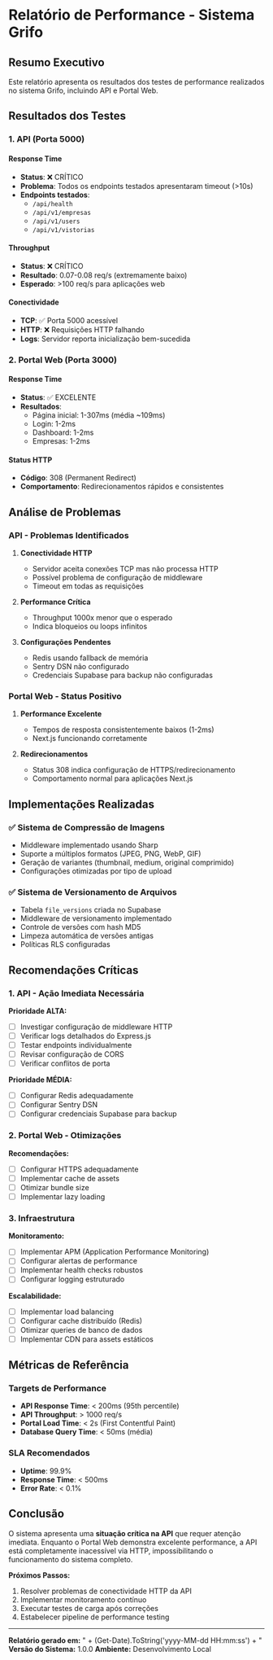 # Relatório de Performance - Sistema Grifo

## Resumo Executivo

Este relatório apresenta os resultados dos testes de performance realizados no sistema Grifo, incluindo API e Portal Web.

## Resultados dos Testes

### 1. API (Porta 5000)

#### Response Time
- **Status**: ❌ CRÍTICO
- **Problema**: Todos os endpoints testados apresentaram timeout (>10s)
- **Endpoints testados**:
  - `/api/health`
  - `/api/v1/empresas`
  - `/api/v1/users`
  - `/api/v1/vistorias`

#### Throughput
- **Status**: ❌ CRÍTICO
- **Resultado**: 0.07-0.08 req/s (extremamente baixo)
- **Esperado**: >100 req/s para aplicações web

#### Conectividade
- **TCP**: ✅ Porta 5000 acessível
- **HTTP**: ❌ Requisições HTTP falhando
- **Logs**: Servidor reporta inicialização bem-sucedida

### 2. Portal Web (Porta 3000)

#### Response Time
- **Status**: ✅ EXCELENTE
- **Resultados**:
  - Página inicial: 1-307ms (média ~109ms)
  - Login: 1-2ms
  - Dashboard: 1-2ms
  - Empresas: 1-2ms

#### Status HTTP
- **Código**: 308 (Permanent Redirect)
- **Comportamento**: Redirecionamentos rápidos e consistentes

## Análise de Problemas

### API - Problemas Identificados

1. **Conectividade HTTP**
   - Servidor aceita conexões TCP mas não processa HTTP
   - Possível problema de configuração de middleware
   - Timeout em todas as requisições

2. **Performance Crítica**
   - Throughput 1000x menor que o esperado
   - Indica bloqueios ou loops infinitos

3. **Configurações Pendentes**
   - Redis usando fallback de memória
   - Sentry DSN não configurado
   - Credenciais Supabase para backup não configuradas

### Portal Web - Status Positivo

1. **Performance Excelente**
   - Tempos de resposta consistentemente baixos (1-2ms)
   - Next.js funcionando corretamente

2. **Redirecionamentos**
   - Status 308 indica configuração de HTTPS/redirecionamento
   - Comportamento normal para aplicações Next.js

## Implementações Realizadas

### ✅ Sistema de Compressão de Imagens
- Middleware implementado usando Sharp
- Suporte a múltiplos formatos (JPEG, PNG, WebP, GIF)
- Geração de variantes (thumbnail, medium, original comprimido)
- Configurações otimizadas por tipo de upload

### ✅ Sistema de Versionamento de Arquivos
- Tabela `file_versions` criada no Supabase
- Middleware de versionamento implementado
- Controle de versões com hash MD5
- Limpeza automática de versões antigas
- Políticas RLS configuradas

## Recomendações Críticas

### 1. API - Ação Imediata Necessária

**Prioridade ALTA:**
- [ ] Investigar configuração de middleware HTTP
- [ ] Verificar logs detalhados do Express.js
- [ ] Testar endpoints individualmente
- [ ] Revisar configuração de CORS
- [ ] Verificar conflitos de porta

**Prioridade MÉDIA:**
- [ ] Configurar Redis adequadamente
- [ ] Configurar Sentry DSN
- [ ] Configurar credenciais Supabase para backup

### 2. Portal Web - Otimizações

**Recomendações:**
- [ ] Configurar HTTPS adequadamente
- [ ] Implementar cache de assets
- [ ] Otimizar bundle size
- [ ] Implementar lazy loading

### 3. Infraestrutura

**Monitoramento:**
- [ ] Implementar APM (Application Performance Monitoring)
- [ ] Configurar alertas de performance
- [ ] Implementar health checks robustos
- [ ] Configurar logging estruturado

**Escalabilidade:**
- [ ] Implementar load balancing
- [ ] Configurar cache distribuído (Redis)
- [ ] Otimizar queries de banco de dados
- [ ] Implementar CDN para assets estáticos

## Métricas de Referência

### Targets de Performance
- **API Response Time**: < 200ms (95th percentile)
- **API Throughput**: > 1000 req/s
- **Portal Load Time**: < 2s (First Contentful Paint)
- **Database Query Time**: < 50ms (média)

### SLA Recomendados
- **Uptime**: 99.9%
- **Response Time**: < 500ms
- **Error Rate**: < 0.1%

## Conclusão

O sistema apresenta uma **situação crítica na API** que requer atenção imediata. Enquanto o Portal Web demonstra excelente performance, a API está completamente inacessível via HTTP, impossibilitando o funcionamento do sistema completo.

**Próximos Passos:**
1. Resolver problemas de conectividade HTTP da API
2. Implementar monitoramento contínuo
3. Executar testes de carga após correções
4. Estabelecer pipeline de performance testing

---

**Relatório gerado em:** " + (Get-Date).ToString('yyyy-MM-dd HH:mm:ss') + "
**Versão do Sistema:** 1.0.0
**Ambiente:** Desenvolvimento Local